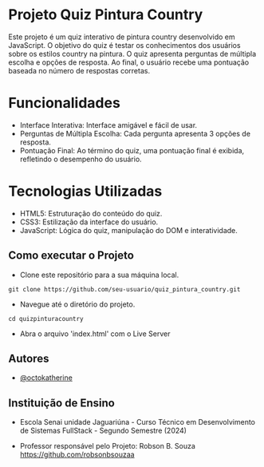 
# Projeto Quiz Pintura Country

Este projeto é um quiz interativo de pintura country desenvolvido em JavaScript. O objetivo do quiz é testar os conhecimentos dos usuários sobre os estilos country na pintura. O quiz apresenta perguntas de múltipla escolha e opções de resposta. Ao final, o usuário recebe uma pontuação baseada no número de respostas corretas.

# Funcionalidades

- Interface Interativa: Interface amigável e fácil de usar.
- Perguntas de Múltipla Escolha: Cada pergunta apresenta 3 opções de resposta.
- Pontuação Final: Ao término do quiz, uma pontuação final é exibida, refletindo o desempenho do usuário.

# Tecnologias Utilizadas

- HTML5: Estruturação do conteúdo do quiz.
- CSS3: Estilização da interface do usuário.
- JavaScript: Lógica do quiz, manipulação do DOM e interatividade.


## Como executar o Projeto

- Clone este repositório para a sua máquina local.

```
git clone https://github.com/seu-usuario/quiz_pintura_country.git
```
- Navegue até o diretório do projeto.

```
cd quizpinturacountry
```

- Abra o arquivo 'index.html' com o Live Server
## Autores

- [@octokatherine](https://www.github.com/carla-coder)


## Instituição de Ensino

- Escola Senai unidade Jaguariúna - Curso Técnico em Desenvolvimento de Sistemas FullStack - Segundo Semestre (2024)

- Professor responsável pelo Projeto: Robson B. Souza https://github.com/robsonbsouzaa